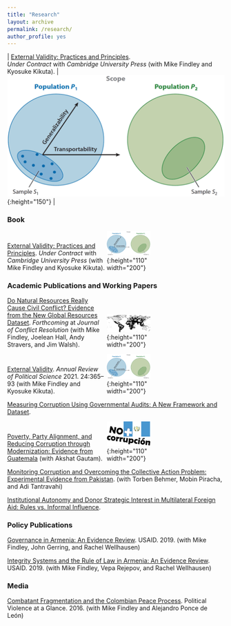 ```yaml
---
title: "Research"
layout: archive
permalink: /research/
author_profile: yes
---
```


<style>
table th:first-of-type {
    width: 40%;
}
table th:nth-of-type(2) {
    width: 20%;
}
</style>

| [External Validity: Practices and Principles](/research/external-validity-book). <br> 
*Under Contract* with *Cambridge University Press* (with Mike Findley and Kyosuke Kikuta). | ![](/images/ev.png){:height="150"} |

### Book

<span style="display: inline-block; width:45%">[External Validity: Practices and Principles](/research/external-validity-book).  *Under Contract* with *Cambridge University Press* (with Mike Findley and Kyosuke Kikuta).</span> <span style="display: inline-block; width:20%">![](/images/ev.png){:height="110" width="200"} </span>

### Academic Publications and Working Papers

<span style="display: inline-block; width:45%">[Do Natural Resources Really Cause Civil Conflict? Evidence from the New Global Resources Dataset](/research/natural-resources-conflict). *Forthcoming* at *Journal of Conflict Resolution* (with Mike Findley, Joelean Hall, Andy Stravers, and Jim Walsh).</span> <span style="display: inline-block; width:20%">![](/images/world_nr.png){:height="110" width="200"} </span>

<span style="display: inline-block; width:45%">[External Validity](/research/external-validity-arps). *Annual Review of Political Science* 2021. 24:365–93 (with Mike Findley and Kyosuke Kikuta).</span> <span style="display: inline-block; width:20%">![](/images/ev.png){:height="110" width="200"} </span>

[Measuring Corruption Using Governmental Audits: A New Framework and Dataset](/research/audit-measurement). 

<span style="display: inline-block; width:45%">[Poverty, Party Alignment, and Reducing Corruption through Modernization: Evidence from Guatemala](/research/poverty-alignment-corruption2) (with Akshat Gautam).</span> <span style="display: inline-block; width:20%">![](/images/nomas_guate.png){:height="110" width="200"}</span>

[Monitoring Corruption and Overcoming the Collective Action Problem: Experimental Evidence from Pakistan](/research/monitoring-corruption-collective-action-problem). (with Torben Behmer, Mobin Piracha, and Adi Tantravahi) 

[Institutional Autonomy and Donor Strategic Interest in Multilateral Foreign Aid: Rules vs. Informal Influence](/research/aid-strategic).

### Policy Publications 

[Governance in Armenia: An Evidence Review](https://pdf.usaid.gov/pdf_docs/PA00TNMG.pdf). USAID. 2019. (with Mike Findley, John Gerring, and Rachel Wellhausen)

[Integrity Systems and the Rule of Law in Armenia: An Evidence Review](https://pdf.usaid.gov/pdf_docs/PA00TNMJ.pdf). USAID. 2019. (with Mike Findley, Vepa Rejepov, and Rachel Wellhausen)

### Media

[Combatant Fragmentation and the Colombian Peace Process](https://politicalviolenceataglance.org/2016/05/09/spoiler-alert-combatant-fragmentation-and-the-colombian-peace-process/). Political Violence at a Glance. 2016. (with Mike Findley and Alejandro Ponce de León)

